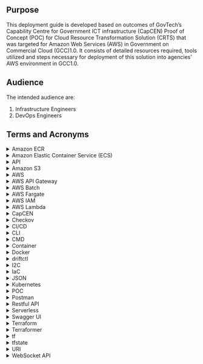 ## Purpose

This deployment guide is developed based on outcomes of GovTech’s Capability Centre for Government ICT infrastructure (CapCEN) Proof of Concept (POC) for Cloud Resource Transformation Solution (CRTS) that was targeted for Amazon Web Services (AWS) in Government on Commercial  Cloud (GCC)1.0. It consists of detailed resources required, tools utilized and steps necessary for deployment of this solution into agencies’ AWS environment in GCC1.0.

## Audience

The intended audience are:

1. Infrastructure Engineers
2. DevOps Engineers

## Terms and Acronyms

<details>
 <summary>Amazon ECR</summary>
 <p>Amazon Elastic Container Registry (Amazon ECR) is an Amazon Web Services (AWS) managed container image registry service that is secure, scalable, and reliable. Amazon ECR supports private repositories with resource-based permissions using AWS IAM.</p>
</details>
 
<details> 
 <summary>Amazon Elastic Container Service (ECS)</summary>
 <p>Amazon Elastic Container Service (ECS) is a cloud computing service in Amazon Web Services (AWS) that manages containers and allows developers to run applications in the cloud without having to configure an environment for the code to run in.</p>
</details>
 
<details>  
 <summary>API</summary>
 <p>Application Programming Interface</p>
</details>
 
<details>  
 <summary>Amazon S3</summary>
 <p>Amazon S3 or Amazon Simple Storage Service is a service offered by Amazon Web Services (AWS) that provides object storage through a web service interface. Amazon S3 uses the same scalable storage infrastructure that Amazon.com uses to run its global e-commerce network. Amazon S3 can be employed to store any type of object, which allows for uses like storage for Internet applications, backup and recovery, disaster recovery, data archives, etc.</p>
</details>
 
<details>  
 <summary>AWS</summary>
 <p>mazon Web Services</p>
</details>
 
<details>  
 <summary>AWS API Gateway</summary>
 <p>Amazon Web Services API Gateway is a fully managed service that makes it easy for developers to create, publish, maintain, monitor, and secure APIs at any scale. APIs act as the "front door" for applications to access data, business logic, or functionality from backend services. Using API Gateway, RESTful APIs and WebSocket APIs can be created that enable real-time two-way communication applications. API Gateway supports containerized and serverless workloads, as well as web applications.</p>
</details>
 
<details>  
 <summary>AWS Batch</summary>
 <p>AWS Batch helps to run batch computing workloads on the AWS Cloud. Batch computing is a common way for developers, scientists, and engineers to access large amounts of compute resources. AWS Batch removes the undifferentiated heavy lifting of configuring and managing the required infrastructure, similar to traditional batch computing software. This service can efficiently provision resources in response to jobs submitted in order to eliminate capacity constraints, reduce compute costs, and deliver results quickly.</p>
</details>
 
<details>  
 <summary>AWS Fargate</summary>
 <p>AWS Fargate is a serverless compute engine for containers that works with both Amazon Elastic Container Service (ECS) and Amazon Elastic Kubernetes Service (EKS). Fargate makes it easy to focus on building applications.</p>
</details>
 
<details>  
 <summary>AWS IAM</summary>
 <p>AWS Identity and Access Management (IAM) provides fine-grained access control across all of AWS. With IAM, the administrator can specify who can access which services and resources, and under which conditions. With IAM policies, the administrator manages permissions to the workforce and systems to ensure least-privilege permissions.</p>
</details>
 
<details>  
 <summary>AWS Lambda</summary>
 <p>Amazon Web Services Lambda is an event-driven, serverless computing platform provided by Amazon as a part of Amazon Web Services. It is a computing service that runs code in response to events and automatically manages the computing resources required by that code.</p>
</details>
 
<details>  
 <summary>CapCEN</summary>
 <p>The Capability Centre for Government ICT infrastructure is to strengthen GovTech capabilities in architecting and designing secure, resilient and cost effective public sector</p>s ICT infrastructure covering data centres, networks, platforms, end-points and system operations. The centre will spearhead assessment and applicability of new technologies in these domains and develop compelling use cases to encourage adoption, and also to develop technical competency within GovTech.</p>
</details>
 
<details> 
 <summary>Checkov</summary>
 <p>Checkov scans cloud infrastructure configurations to find misconfigurations before they</p>re deployed.</p>
 <p>Checkov uses a common command line interface to manage and analyse infrastructure as code (IaC) scan results across platforms.</p>
</details>
 
<details>  
 <summary>CI/CD</summary>
 <p>CI/CD is an automation pipeline, CI means “Continuous Integration” and CD means “Continuous Delivery”.</p>
</details>
 
<details>  
 <summary>CLI</summary>
 <p>Command Line Interface program that accepts operating systems commands via text input to execute operating system functions.</p>
</details>

<details>  
 <summary>CMD</summary>
 <p>CMD is an acronym for Command. Command prompt, or CMD, is the command-line interpreter of Windows operating systems.</p>
</details>
 
<details>  
 <summary>Container</summary>
 <p>Containers are abstract units of software that have everything needed to run a workload or process.</p>
</details>
 
<details> 
 <summary>Docker</summary>
 <p>Docker is a set of platform-as-a-service (PaaS) products that use OS-level virtualization to deliver software in packages called containers. The service has both free and premium tiers. The software that hosts the containers is called Docker Engine. It was first started in 2013 and is developed by Docker, Inc.</p>
</details>
 
<details>  
 <summary>driftctl</summary>
 <p>Infrastructure drift is a blind spot and a source of potential security issues.'
 <p>driftctl is a free and open-source CLI that warns of infrastructure drift and fills in the missing piece in your DevSecOps toolbox.</p>
</details>
 
<details> 
 <summary>I2C</summary>
 <p>Infra to Code.</p>
</details>
 
<details>  
 <summary>IaC</summary>
 <p>Infrastructure as code (IaC) is the process of managing and provisioning computer data centres through machine-readable definition files, rather than physical hardware configuration or interactive configuration tools.[1] The IT infrastructure managed by this process comprises both physical equipment, such as bare-metal servers, as well as virtual machines, and associated configuration resources. The definitions may be in a version control system. The code in the definition files may use either scripts or declarative definitions, rather than maintaining the code through manual processes, but IaC more often employs declarative approaches.</p>
</details>
 
<details>  
 <summary>JSON</summary>
 <p>JSON (JavaScript Object Notation) is an open standard file format and data interchange format that uses human-readable text to store and transmit data objects consisting of attribute–value pairs and arrays (or other serializable values). It is a common data format with diverse uses in electronic data interchange, including that of web applications with servers.</p>
</details>
 
<details> 
 <summary>Kubernetes</summary>
  <p>Kubernetes defines a set of building blocks ("primitives"), which collectively provide mechanisms that deploy, maintain, and scale applications based on CPU, memory or custom metrics. Kubernetes is loosely coupled and extensible to meet different workloads.</p>
</details>
 
<details>  
 <summary>POC</summary>
 <p>Proof of Concept.</p>
</details>
 
<details> 
 <summary>Postman</summary>
 <p>Postman is an application used for API testing. It is an HTTP client that tests HTTP requests, utilizing a graphical user interface, through which to  obtain different types of responses that need to be subsequently validated. When it comes to REST APIs, use Postman as a GUI (graphical user interface).</p>
</details>
 
<details>  
 <summary>Restful API</summary>
 <p>Designed to take advantage of existing protocols. While REST - or Representational State Transfer - can be used over nearly any protocol, when used for web APIs it typically takes advantage of HTTP. This means that developers have no need to install additional software or libraries when creating a REST API.</p>
 <p>One of the key advantages of REST APIs is that they provide a great deal of flexibility. Data is not tied to resources or methods, so REST can handle multiple types of calls, return different data formats and even change structurally with the correct implementation of hypermedia. This flexibility allows developers to build an API that meets the needs of very diverse customers.</p>
</details>
 
<details>
 <summary>Serverless</summary>
 <p>Serverless offloads all management responsibility for backend cloud infrastructure and operations tasks - provisioning, scheduling, scaling, patching and more - to the cloud provider. This gives developers more time to develop and optimize their front-end application code and business logic. And with serverless, customers never pay for idle capacity. They pay only for the resources required to run their applications, and only when those applications are running. The name notwithstanding, there are most definitely servers in serverless computing. The term </p>serverless</p> describes the customer</p>s experience with those servers: they are invisible to the customer, who doesn</p>t see them, manage them, or interact with them in any way.</p>
</details>
 
<details>
 <summary>Swagger UI</summary>
 <p>Swagger UI allows anyone — be it the development team or the end consumers — to visualize and interact with the API’s resources without having any of the implementation logic in place. It’s automatically generated from the OpenAPI (formerly known as Swagger) Specification, with the visual documentation making it easy for back end implementation and client side consumption.</p>
</details>
 
<details>  
 <summary>Terraform</summary>
 <p>Terraform is an open-source infrastructure as code software tool created by HashiCorp. Users define and provide data centre infrastructure using a declarative configuration language known as HashiCorp Configuration Language (HCL), or optionally JSON.</p>
</details>
 
<details>  
 <summary>Terraformer</summary>
 <p>A CLI tool that generates tf/json and tfstate files based on existing infrastructure (reverse Terraform).</p>
</details>
 
<details>
 <summary>tf</summary>
 <p>Terraform format configuration files.</p>
</details>
 
<details> 
 <summary>tfstate</summary>
 <p>Terraform must store state about managed infrastructure and configuration. This state is used by Terraform to map real world resources to the configuration, keep track of metadata, and to improve performance for large infrastructures.'
 <p>This state is stored by default in a local file named "terraform.tfstate", but it can also be stored remotely, which works better in a team environment.</p>
 <p>Terraform uses this local state to create plans and make changes to the  infrastructure. Prior to any operation, Terraform does a refresh to update the state with the real infrastructure.</p>
</details>
 
<details>
 <summary>URI</summary>
 <p>A Uniform Resource Identifier (URI) is a unique sequence of characters that identifies a logical or physical resource used by web technologies. URIs may be used to identify anything, including real-world objects, such as people and places, concepts, or information resources such as web pages and books. Some URIs provide a means of locating and retrieving information resources on a network (either on the Internet or on another private network, such as a computer filesystem or an Intranet); these are Uniform Resource Locators (URLs). A URL provides the location of the resource. A URI identifies the resource by name at the specified location or URL. Other URIs provide only a unique name, without a means of locating or retrieving the resource or information about it, these are Uniform Resource Names (URNs).</p>
</details>

<details>
 <summary>WebSocket API</summary>
 <p>The WebSocket API is an advanced technology that makes it possible to open a two-way interactive communication session between the user</p>s browser and a server. With this API, you can send messages to a server and receive event-driven responses without having to poll the server for a reply.</p>
</details>